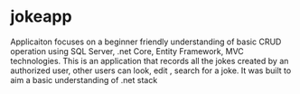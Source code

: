 # jokeapp

Applicaiton focuses on a beginner friendly understanding of basic CRUD operation using SQL Server, .net Core, Entity Framework, MVC technologies.
This is an application that records all the jokes created by an authorized user, other users can look, edit , search for a joke. It was built to aim a basic
understanding of .net stack
